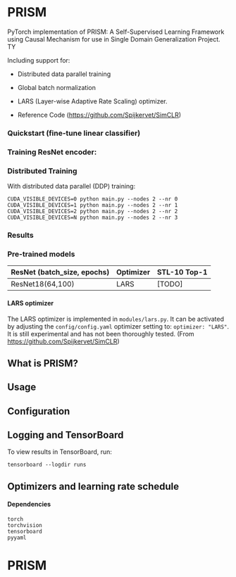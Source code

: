 # PRISM
PyTorch implementation of PRISM: A Self-Supervised Learning Framework using Causal Mechanism for use in Single Domain Generalization Project. TY

Including support for:
- Distributed data parallel training
- Global batch normalization
- LARS (Layer-wise Adaptive Rate Scaling) optimizer.

- Reference Code (https://github.com/Spijkervet/SimCLR)


### Quickstart (fine-tune linear classifier)


### Training ResNet encoder:


### Distributed Training
With distributed data parallel (DDP) training:
```
CUDA_VISIBLE_DEVICES=0 python main.py --nodes 2 --nr 0
CUDA_VISIBLE_DEVICES=1 python main.py --nodes 2 --nr 1
CUDA_VISIBLE_DEVICES=2 python main.py --nodes 2 --nr 2
CUDA_VISIBLE_DEVICES=N python main.py --nodes 2 --nr 3
```


### Results




### Pre-trained models
| ResNet (batch_size, epochs) | Optimizer | STL-10 Top-1 |
| ------------- | ------------- | ------------- |
| ResNet18(64,100) | LARS       | [TODO]        |

#### LARS optimizer
The LARS optimizer is implemented in `modules/lars.py`. It can be activated by adjusting the `config/config.yaml` optimizer setting to: `optimizer: "LARS"`. It is still experimental and has not been thoroughly tested. (From https://github.com/Spijkervet/SimCLR)

## What is PRISM?



## Usage


## Configuration


## Logging and TensorBoard
To view results in TensorBoard, run:
```
tensorboard --logdir runs
```

## Optimizers and learning rate schedule

#### Dependencies
```
torch
torchvision
tensorboard
pyyaml
```
# PRISM
